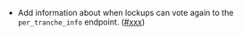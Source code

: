 - Add information about when lockups can vote again to the `per_tranche_info` endpoint.
  ([\#xxx](https://github.com/informalsystems/hydro/pull/xxx))
